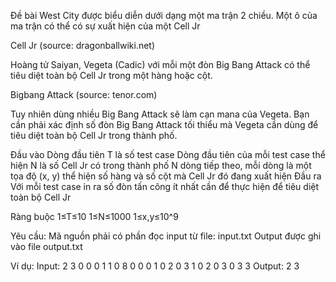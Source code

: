 Đề bài
West City được biểu diễn dưới dạng một ma trận 2 chiều. Một ô của ma trận có thể có sự xuất hiện của một Cell Jr 



Cell Jr (source: dragonballwiki.net)


Hoàng tử Saiyan, Vegeta (Cadic) với mỗi một đòn Big Bang Attack có thể tiêu diệt toàn bộ Cell Jr trong một hàng hoặc cột.



Bigbang Attack (source: tenor.com)



Tuy nhiên dùng nhiều Big Bang Attack sẽ làm cạn mana của Vegeta. Bạn cần phải xác định số đòn Big Bang Attack tối thiểu mà Vegeta cần dùng để tiêu diệt toàn bộ Cell Jr trong thành phố.


Đầu vào
Dòng đầu tiên T là số test case
Dòng đầu tiên của mỗi test case thể hiện N là số Cell Jr có trong thành phố
N dòng tiếp theo, mỗi dòng là một tọa độ (x, y) thể hiện số hàng và số cột mà Cell Jr đó đang xuất hiện
Đầu ra
Với mỗi test case in ra số đòn tấn công ít nhất cần để thực hiện để tiêu diệt toàn bộ Cell Jr

Ràng buộc
1≤T≤10
1≤N≤1000
1≤x,y≤10^9

Yêu cầu:
Mã nguồn phải có phần đọc input từ file: input.txt
Output được ghi vào file output.txt

Ví dụ:
Input:
2
3
0 0
0 1
1 0
8
0 0
0 1
0 2
0 3
1 0
2 0
3 0
3 3
Output: 
2
3
